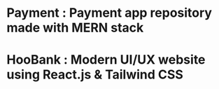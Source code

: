 # Payment : Payment app repository made with MERN stack
# HooBank : Modern UI/UX website using React.js & Tailwind CSS
